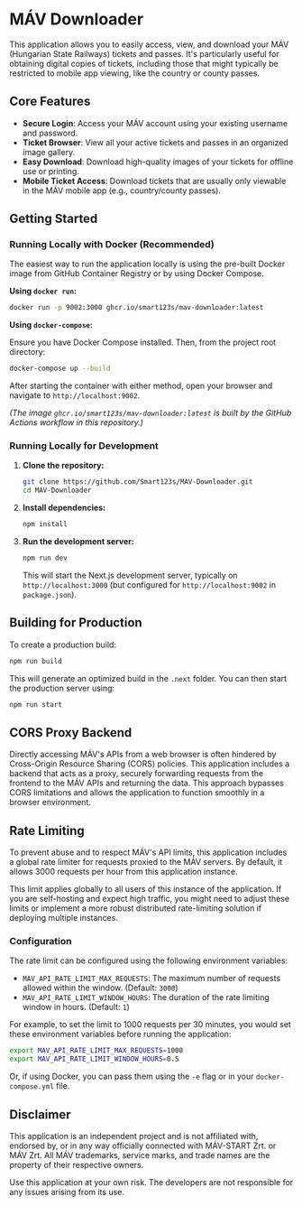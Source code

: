 
# MÁV Downloader

This application allows you to easily access, view, and download your MÁV (Hungarian State Railways) tickets and passes. It's particularly useful for obtaining digital copies of tickets, including those that might typically be restricted to mobile app viewing, like the country or county passes.

## Core Features

*   **Secure Login**: Access your MÁV account using your existing username and password.
*   **Ticket Browser**: View all your active tickets and passes in an organized image gallery.
*   **Easy Download**: Download high-quality images of your tickets for offline use or printing.
*   **Mobile Ticket Access**: Download tickets that are usually only viewable in the MÁV mobile app (e.g., country/county passes).

## Getting Started

### Running Locally with Docker (Recommended)

The easiest way to run the application locally is using the pre-built Docker image from GitHub Container Registry or by using Docker Compose.

**Using `docker run`:**

```bash
docker run -p 9002:3000 ghcr.io/smart123s/mav-downloader:latest
```

**Using `docker-compose`:**

Ensure you have Docker Compose installed. Then, from the project root directory:

```bash
docker-compose up --build
```

After starting the container with either method, open your browser and navigate to `http://localhost:9002`.

*(The image `ghcr.io/smart123s/mav-downloader:latest` is built by the GitHub Actions workflow in this repository.)*

### Running Locally for Development

1.  **Clone the repository:**
    ```bash
    git clone https://github.com/Smart123s/MAV-Downloader.git
    cd MAV-Downloader
    ```

2.  **Install dependencies:**
    ```bash
    npm install
    ```

3.  **Run the development server:**
    ```bash
    npm run dev
    ```
    This will start the Next.js development server, typically on `http://localhost:3000` (but configured for `http://localhost:9002` in `package.json`).

## Building for Production

To create a production build:

```bash
npm run build
```
This will generate an optimized build in the `.next` folder. You can then start the production server using:
```bash
npm run start
```

## CORS Proxy Backend

Directly accessing MÁV's APIs from a web browser is often hindered by Cross-Origin Resource Sharing (CORS) policies. This application includes a backend that acts as a proxy, securely forwarding requests from the frontend to the MÁV APIs and returning the data. This approach bypasses CORS limitations and allows the application to function smoothly in a browser environment.

## Rate Limiting

To prevent abuse and to respect MÁV's API limits, this application includes a global rate limiter for requests proxied to the MÁV servers. By default, it allows 3000 requests per hour from this application instance.

This limit applies globally to all users of this instance of the application. If you are self-hosting and expect high traffic, you might need to adjust these limits or implement a more robust distributed rate-limiting solution if deploying multiple instances.

### Configuration

The rate limit can be configured using the following environment variables:

-   `MAV_API_RATE_LIMIT_MAX_REQUESTS`: The maximum number of requests allowed within the window. (Default: `3000`)
-   `MAV_API_RATE_LIMIT_WINDOW_HOURS`: The duration of the rate limiting window in hours. (Default: `1`)

For example, to set the limit to 1000 requests per 30 minutes, you would set these environment variables before running the application:
```bash
export MAV_API_RATE_LIMIT_MAX_REQUESTS=1000
export MAV_API_RATE_LIMIT_WINDOW_HOURS=0.5
```
Or, if using Docker, you can pass them using the `-e` flag or in your `docker-compose.yml` file.

## Disclaimer

This application is an independent project and is not affiliated with, endorsed by, or in any way officially connected with MÁV-START Zrt. or MÁV Zrt. All MÁV trademarks, service marks, and trade names are the property of their respective owners.

Use this application at your own risk. The developers are not responsible for any issues arising from its use.
